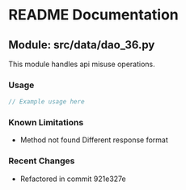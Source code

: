 # README Documentation

## Module: src/data/dao_36.py

This module handles api misuse operations.

### Usage

```java
// Example usage here
```

### Known Limitations

- Method not found Different response format

### Recent Changes

- Refactored in commit 921e327e
